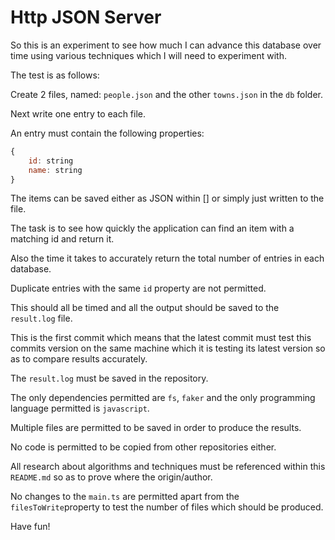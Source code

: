 # Http JSON Server

So this is an experiment to see how much I can advance this database over time using various techniques which I will need to experiment with.

The test is as follows:

Create 2 files, named: `people.json` and the other `towns.json` in the `db` folder.

Next write one entry to each file.

An entry must contain the following properties:

```javascript
{
    id: string
    name: string
}
```

The items can be saved either as JSON within [] or simply just written to the file.

The task is to see how quickly the application can find an item with a matching id and return it.

Also the time it takes to accurately return the total number of entries in each database.

Duplicate entries with the same `id` property are not permitted.

This should all be timed and all the output should be saved to the `result.log` file.

This is the first commit which means that the latest commit must test this commits version on the same machine which it is testing its latest version so as to compare results accurately.

The `result.log` must be saved in the repository.

The only dependencies permitted are `fs`, `faker` and the only programming language permitted is `javascript`.

Multiple files are permitted to be saved in order to produce the results.

No code is permitted to be copied from other repositories either.

All research about algorithms and techniques must be referenced within this `README.md` so as to prove where the origin/author.

No changes to the `main.ts` are permitted apart from the `filesToWrite`property to test the number of files which should be produced.

Have fun!